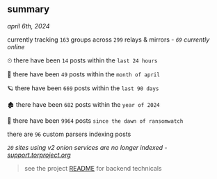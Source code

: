 
## summary
_april 6th, 2024_

currently tracking `163` groups across `299` relays & mirrors - _`69` currently online_

⏲ there have been `14` posts within the `last 24 hours`

🦈 there have been `49` posts within the `month of april`

🪐 there have been `669` posts within the `last 90 days`

🏚 there have been `682` posts within the `year of 2024`

🦕 there have been `9964` posts `since the dawn of ransomwatch`

there are `96` custom parsers indexing posts

_`20` sites using v2 onion services are no longer indexed - [support.torproject.org](https://support.torproject.org/onionservices/v2-deprecation/)_

> see the project [README](https://github.com/joshhighet/ransomwatch#ransomwatch--) for backend technicals
